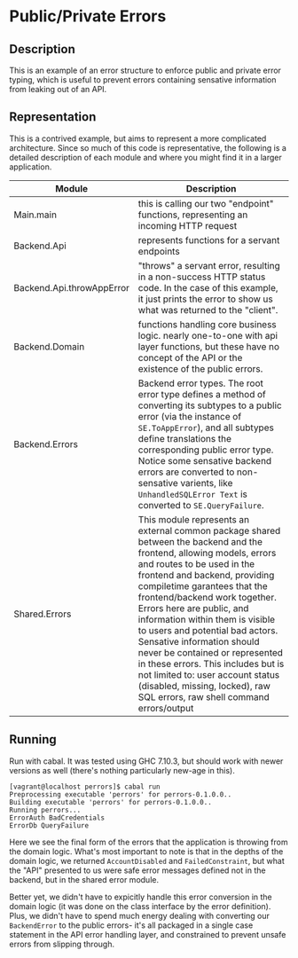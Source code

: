 # Public/Private Errors

## Description

This is an example of an error structure to enforce public and private error
typing, which is useful to prevent errors containing sensative information from
leaking out of an API.

## Representation

This is a contrived example, but aims to represent a more complicated
architecture. Since so much of this code is representative, the following is a
detailed description of each module and where you might find it in a larger
application.

| Module | Description |
|--------|-------------|
| Main.main | this is calling our two "endpoint" functions, representing an incoming HTTP request
| Backend.Api | represents functions for a servant endpoints
| Backend.Api.throwAppError | "throws" a servant error, resulting in a non-success HTTP status code. In the case of this example, it just prints the error to show us what was returned to the "client".
| Backend.Domain | functions handling core business logic. nearly one-to-one with api layer functions, but these have no concept of the API or the existence of the public errors.
| Backend.Errors | Backend error types. The root error type defines a method of converting its subtypes to a public error (via the instance of `SE.ToAppError`), and all subtypes define translations the corresponding public error type. Notice some sensative backend errors are converted to non-sensative varients, like `UnhandledSQLError Text` is converted to `SE.QueryFailure`.
| Shared.Errors | This module represents an external common package shared between the backend and the frontend, allowing models, errors and routes to be used in the frontend and backend, providing compiletime garantees that the frontend/backend work together. Errors here are public, and information within them is visible to users and potential bad actors. Sensative information should never be contained or represented in these errors. This includes but is not limited to: user account status (disabled, missing, locked), raw SQL errors, raw shell command errors/output


## Running

Run with cabal. It was tested using GHC 7.10.3, but should work with newer
versions as well (there's nothing particularly new-age in this).

```
[vagrant@localhost perrors]$ cabal run
Preprocessing executable 'perrors' for perrors-0.1.0.0..
Building executable 'perrors' for perrors-0.1.0.0..
Running perrors...
ErrorAuth BadCredentials
ErrorDb QueryFailure
```

Here we see the final form of the errors that the application is throwing from
the domain logic. What's most important to note is that in the depths of the
domain logic, we returned `AccountDisabled` and `FailedConstraint`, but what the
"API" presented to us were safe error messages defined not in the backend, but
in the shared error module.

Better yet, we didn't have to expicitly handle this error conversion in the
domain logic (it was done on the class interface by the error definition). Plus,
we didn't have to spend much energy dealing with converting our `BackendError`
to the public errors- it's all packaged in a single case statement in the API
error handling layer, and constrained to prevent unsafe errors from slipping
through.
